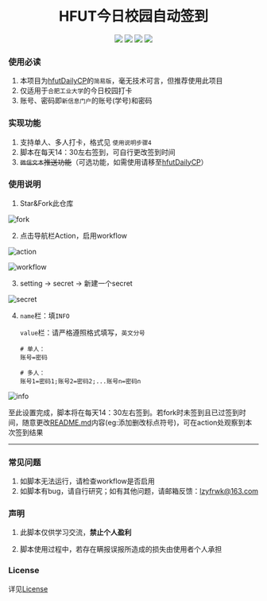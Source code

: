 <div align="center">
<h1 align="center">HFUT今日校园自动签到</h1>
<img src="https://img.shields.io/github/issues/choya-lee/hfutDailyCP-Lite?color=green">
<img src="https://img.shields.io/github/stars/choya-lee/hfutDailyCP-Lite?color=yellow">
<img src="https://img.shields.io/github/forks/choya-lee/hfutDailyCP-Lite?color=orange">
    <img src="https://img.shields.io/github/license/choya-lee/hfutDailyCP-Lite?color=red">
</div>


### 使用必读

1. 本项目为[hfutDailyCP](https://github.com/choya-lee/hfutDailyCP)的`简易版`，毫无技术可言，但推荐使用此项目
2. 仅适用于`合肥工业大学`的今日校园打卡
3. 账号、密码即`新信息门户`的账号(学号)和密码

### 实现功能

1. 支持单人、多人打卡，格式见 `使用说明步骤4`
2. 脚本在每天14：30左右签到，可自行更改签到时间
3. ~~`微信文本`推送功能~~（可选功能，如需使用请移至[hfutDailyCP](https://github.com/choya-lee/hfutDailyCP)）

### 使用说明

1. Star&Fork此仓库

![fork](https://github.com/choya-lee/hfutDailyCP-Lite/raw/main/imgs/fork.png)

2. 点击导航栏Action，启用workflow


![action](https://github.com/choya-lee/hfutDailyCP-Lite/raw/main/imgs/action.png)

![workflow](https://github.com/choya-lee/hfutDailyCP-Lite/raw/main/imgs/workflow.png)



3. setting -> secret -> 新建一个secret

![secret](https://github.com/choya-lee/hfutDailyCP-Lite/raw/main/imgs/secret.png)

4. `name`栏：填`INFO`

   `value`栏：请严格遵照格式填写，`英文分号`
   
   ```
   # 单人：
   账号=密码
   
   # 多人：
   账号1=密码1;账号2=密码2;...账号n=密码n
   ```
   

![info](https://github.com/choya-lee/hfutDailyCP-Lite/raw/main/imgs/info.png)

至此设置完成，脚本将在每天14：30左右签到。若fork时未签到且已过签到时间，随意更改[README.md](README.md)内容(eg:添加删改标点符号)，可在action处观察到本次签到结果


---

### 常见问题

1. 如脚本无法运行，请检查workflow是否启用
2. 如脚本有bug，请自行研究；如有其他问题，请邮箱反馈：lzyfrwk@163.com

### 声明

1. 此脚本仅供学习交流，**禁止个人盈利**

2. 脚本使用过程中，若存在瞒报误报所造成的损失由使用者个人承担

### License

详见[License](LICENSE)

